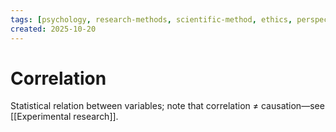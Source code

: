 ```yaml
---
tags: [psychology, research-methods, scientific-method, ethics, perspectives]
created: 2025-10-20
---
```

# Correlation

Statistical relation between variables; note that correlation ≠ causation—see [[Experimental research]].
